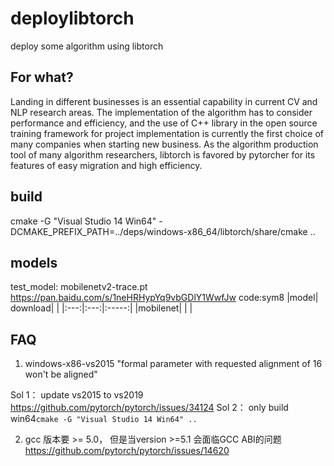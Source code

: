 # deploylibtorch
deploy some algorithm using libtorch

## For what?
Landing in different businesses is an essential capability in current CV and NLP research areas. The implementation of the algorithm has to consider performance and efficiency, and the use of C++ library in the open source training framework for project implementation is currently the first choice of many companies when starting new business. As the algorithm production tool of many algorithm researchers, libtorch is favored by pytorcher for its features of easy migration and high efficiency.


## build

cmake -G "Visual Studio 14 Win64" -DCMAKE_PREFIX_PATH=../deps/windows-x86_64/libtorch/share/cmake ..

## models

test_model: mobilenetv2-trace.pt https://pan.baidu.com/s/1neHRHypYq9vbGDlY1WwfJw  code:sym8
|model| download| |
|:---:|:---:|:-----:|
|mobilenet| | |

## FAQ
1. windows-x86-vs2015 "formal parameter with requested alignment of 16 won't be aligned"

Sol 1： update vs2015 to vs2019 https://github.com/pytorch/pytorch/issues/34124
Sol 2： only build win64`cmake -G "Visual Studio 14 Win64" ..`

2. gcc 版本要 >= 5.0， 但是当version >=5.1 会面临GCC ABI的问题
https://github.com/pytorch/pytorch/issues/14620